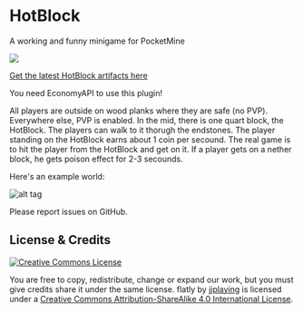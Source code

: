 # HotBlock
A working and funny minigame for PocketMine

![](https://circleci.com/gh/jjplaying/HotBlock.png?style=shield)

[Get the latest HotBlock artifacts here](https://buildtest.ml/jjplaying/HotBlock)

You need EconomyAPI to use this plugin!

All players are outside on wood planks where they are safe (no PVP).
Everywhere else, PVP is enabled.
In the mid, there is one quart block, the HotBlock.
The players can walk to it thorugh the endstones.
The player standing on the HotBlock earns about 1 coin per secound.
The real game is to hit the player from the HotBlock and get on it.
If a player gets on a nether block, he gets poison effect for 2-3 secounds.

Here's an example world:

![alt tag](http://i.imgur.com/TgobyZ1.jpg)

Please report issues on GitHub.

## License & Credits
[![Creative Commons License](https://i.creativecommons.org/l/by-sa/4.0/88x31.png)](http://creativecommons.org/licenses/by-sa/4.0/)

You are free to copy, redistribute, change or expand our work, but you must give credits share it under the same license.
flatly by [jjplaying](https://github.com/jjplaying/flatly) is licensed under a [Creative Commons Attribution-ShareAlike 4.0 International License](http://creativecommons.org/licenses/by-sa/4.0/).
